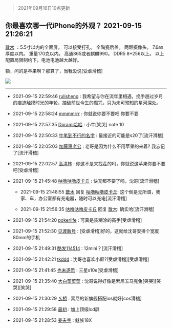 > 2021年09月16日10点更新
<link rel="stylesheet" href="https://cdn.jsdelivr.net/gh/taotie6/sampleJSON@main/css/photo_show.css">
<meta name="referrer" content="no-referrer" />


 ## 你最喜欢哪一代iPhone的外观？ 2021-09-15 21:26:21

 [㪚木](https://www.coolapk.com/feed/30011493?shareKey=NWJhZjI0MjQ2ZDEwNjE0MWZjNGE~) ：5.5寸以内的全面屏。
可以接受打孔。
全陶瓷后盖。
两颗摄像头。
7.6㎜厚度以内。
重量170克以内。
高通865或者麒麟990。
DDR5 8+256以上。
以上配置局限制约下，电池电池越大越好。

额，问的是苹果啊？那算了，当我没说[受虐滑稽] 

<div class="album">
<img class="img-item" src="https://image.coolapk.com/feed/2020/0606/14/1081091_629934c8_5639_0661@560x314.gif" />
</div>

 ------- 

- 2021-09-15 22:59:46 [rulisheng](uid=482381) : 我希望与你在流年里相遇，挽手趟过岁月的痕迹触摸时光的年轮，踏破前世今生的魔咒，只为未可预知的星河深处。 

- 2021-09-15 22:58:24 [mmmmrrr](uid=3384805) : 你就说你要不要吧 你要不要 

- 2021-09-15 22:57:35 [Dorami哈哈](uid=3111870) : 小牛[笑哭] note 10 

- 2021-09-15 22:50:33 [牛笔到不行的名字](uid=2374460) : 最接近的可能是s20了[流汗滑稽] 

- 2021-09-15 22:05:03 [加藤惠老公](uid=1266680) : 老哥是因为什么不用苹果的来着?  我忘记了[流汗滑稽] 

- 2021-09-15 22:02:57 [高清林](uid=8114305) : 你这不是来找茬的吗，你就说这苹果你要不要吧[受虐滑稽] 

- 2021-09-15 21:45:48 [咕噜咕噜皮卡丘](uid=3531276) : 快充都不要了吗，沈哥[流汗滑稽] 

    - 2021-09-15 21:48:55 [㪚木](uid=1081091) 回复 [咕噜咕噜皮卡丘](uid=3531276): 这个倒是无所谓，我家、车，办公室都有充电器，随时可以充电[流汗滑稽] 

    - 2021-09-15 21:56:35 [咕噜咕噜皮卡丘](uid=3531276) 回复 [㪚木](uid=1081091): 确实哈[流汗滑稽] 

- 2021-09-15 21:54:20 [pokerlife](uid=575409) : 可真是装糊涂的高手[受虐滑稽] 

- 2021-09-15 21:52:30 [见渡新号](uid=868957) : [受虐滑稽]好的，这就给沈哥安排个宽度80mm的手机 

- 2021-09-15 21:49:31 [酷发114514](uid=4321323) : 12mini？[流汗滑稽] 

- 2021-09-15 21:42:21 [tkddd](uid=2993456) : 沈哥也喜欢小屏?[受虐滑稽][受虐滑稽] 

- 2021-09-15 21:41:45 [也未遂愿](uid=3056500) : 三星s10e[受虐滑稽] 

- 2021-09-15 21:35:40 [大白菜菜菜](uid=2081020) : 沈哥说得好像是索尼五马克兔[笑哭][笑哭][笑哭] 

- 2021-09-15 21:30:29 [彡桥](uid=3740933) : 索尼的新旗舰搭配ios就好[cos滑稽] 

- 2021-09-15 21:29:58 [晨初](uid=1179614) : 加上顶级lcd屏 

- 2021-09-15 21:28:53 [姜夫字](uid=2347706) : 魅族18X 

